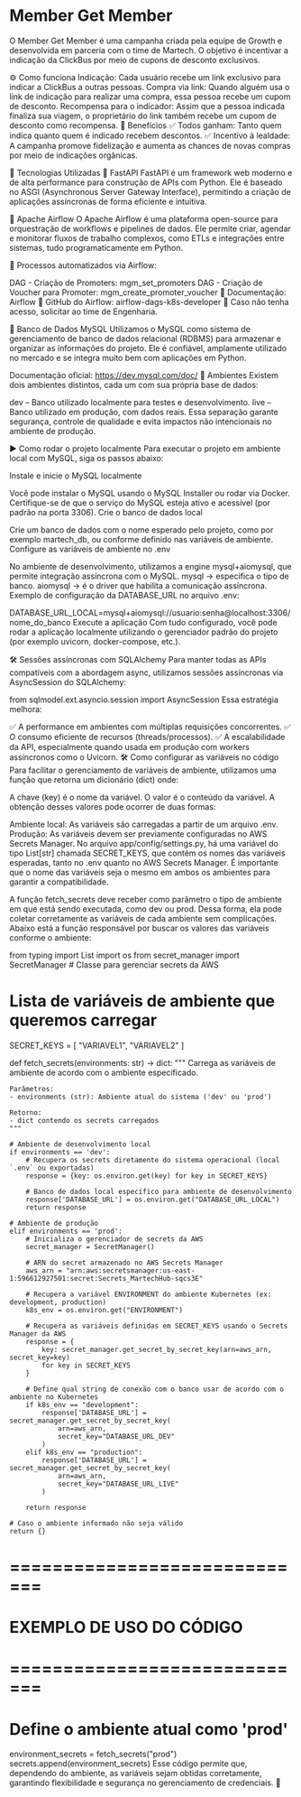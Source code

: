# Member Get Member
O Member Get Member é uma campanha criada pela equipe de Growth e desenvolvida em parceria com o time de Martech. O objetivo é incentivar a indicação da ClickBus por meio de cupons de desconto exclusivos.

⚙️ Como funciona
Indicação: Cada usuário recebe um link exclusivo para indicar a ClickBus a outras pessoas.
Compra via link: Quando alguém usa o link de indicação para realizar uma compra, essa pessoa recebe um cupom de desconto.
Recompensa para o indicador: Assim que a pessoa indicada finaliza sua viagem, o proprietário do link também recebe um cupom de desconto como recompensa.
🎯 Benefícios
✅ Todos ganham: Tanto quem indica quanto quem é indicado recebem descontos.
✅ Incentivo à lealdade: A campanha promove fidelização e aumenta as chances de novas compras por meio de indicações orgânicas.

🚀 Tecnologias Utilizadas
🔹 FastAPI
FastAPI é um framework web moderno e de alta performance para construção de APIs com Python. Ele é baseado no ASGI (Asynchronous Server Gateway Interface), permitindo a criação de aplicações assíncronas de forma eficiente e intuitiva.

🔹 Apache Airflow
O Apache Airflow é uma plataforma open-source para orquestração de workflows e pipelines de dados. Ele permite criar, agendar e monitorar fluxos de trabalho complexos, como ETLs e integrações entre sistemas, tudo programaticamente em Python.

🔹 Processos automatizados via Airflow:

DAG - Criação de Promoters: mgm_set_promoters
DAG - Criação de Voucher para Promoter: mgm_create_promoter_voucher
🔗 Documentação: Airflow
🔗 GitHub do Airflow: airflow-dags-k8s-developer
📌 Caso não tenha acesso, solicitar ao time de Engenharia.

🔹 Banco de Dados MySQL
Utilizamos o MySQL como sistema de gerenciamento de banco de dados relacional (RDBMS) para armazenar e organizar as informações do projeto. Ele é confiável, amplamente utilizado no mercado e se integra muito bem com aplicações em Python.

Documentação oficial: https://dev.mysql.com/doc/
🔧 Ambientes
Existem dois ambientes distintos, cada um com sua própria base de dados:

dev – Banco utilizado localmente para testes e desenvolvimento.
live – Banco utilizado em produção, com dados reais.
Essa separação garante segurança, controle de qualidade e evita impactos não intencionais no ambiente de produção.

▶️ Como rodar o projeto localmente
Para executar o projeto em ambiente local com MySQL, siga os passos abaixo:

Instale e inicie o MySQL localmente

Você pode instalar o MySQL usando o MySQL Installer ou rodar via Docker.
Certifique-se de que o serviço do MySQL esteja ativo e acessível (por padrão na porta 3306).
Crie o banco de dados local

Crie um banco de dados com o nome esperado pelo projeto, como por exemplo martech_db, ou conforme definido nas variáveis de ambiente.
Configure as variáveis de ambiente no .env

No ambiente de desenvolvimento, utilizamos a engine mysql+aiomysql, que permite integração assíncrona com o MySQL.
mysql → especifica o tipo de banco.
aiomysql → é o driver que habilita a comunicação assíncrona.
Exemplo de configuração da DATABASE_URL no arquivo .env:

DATABASE_URL_LOCAL=mysql+aiomysql://usuario:senha@localhost:3306/nome_do_banco
Execute a aplicação
Com tudo configurado, você pode rodar a aplicação localmente utilizando o gerenciador padrão do projeto (por exemplo uvicorn, docker-compose, etc.).

🛠️ Sessões assíncronas com SQLAlchemy
Para manter todas as APIs compatíveis com a abordagem async, utilizamos sessões assíncronas via AsyncSession do SQLAlchemy:

from sqlmodel.ext.asyncio.session import AsyncSession
Essa estratégia melhora:

✅ A performance em ambientes com múltiplas requisições concorrentes.
✅ O consumo eficiente de recursos (threads/processos).
✅ A escalabilidade da API, especialmente quando usada em produção com workers assíncronos como o Uvicorn.
🛠 Como configurar as variáveis no código
Para facilitar o gerenciamento de variáveis de ambiente, utilizamos uma função que retorna um dicionário (dict) onde:

A chave (key) é o nome da variável.
O valor é o conteúdo da variável.
A obtenção desses valores pode ocorrer de duas formas:

Ambiente local: As variáveis são carregadas a partir de um arquivo .env.
Produção: As variáveis devem ser previamente configuradas no AWS Secrets Manager.
No arquivo app/config/settings.py, há uma variável do tipo List[str] chamada SECRET_KEYS, que contém os nomes das variáveis esperadas, tanto no .env quanto no AWS Secrets Manager. É importante que o nome das variáveis seja o mesmo em ambos os ambientes para garantir a compatibilidade.

A função fetch_secrets deve receber como parâmetro o tipo de ambiente em que está sendo executada, como dev ou prod. Dessa forma, ela pode coletar corretamente as variáveis de cada ambiente sem complicações. Abaixo está a função responsável por buscar os valores das variáveis conforme o ambiente:

from typing import List
import os
from secret_manager import SecretManager  # Classe para gerenciar secrets da AWS

# Lista de variáveis de ambiente que queremos carregar
SECRET_KEYS = [
    "VARIAVEL1",
    "VARIAVEL2"
]

def fetch_secrets(environments: str) -> dict:
    """
    Carrega as variáveis de ambiente de acordo com o ambiente especificado.

    Parâmetros:
    - environments (str): Ambiente atual do sistema ('dev' ou 'prod')

    Retorno:
    - dict contendo os secrets carregados
    """

    # Ambiente de desenvolvimento local
    if environments == 'dev':
        # Recupera os secrets diretamente do sistema operacional (local `.env` ou exportadas)
        response = {key: os.environ.get(key) for key in SECRET_KEYS}
        
        # Banco de dados local específico para ambiente de desenvolvimento
        response['DATABASE_URL'] = os.environ.get("DATABASE_URL_LOCAL")
        return response

    # Ambiente de produção
    elif environments == 'prod':
        # Inicializa o gerenciador de secrets da AWS
        secret_manager = SecretManager()
        
        # ARN do secret armazenado no AWS Secrets Manager
        aws_arn = "arn:aws:secretsmanager:us-east-1:596612927501:secret:Secrets_MartechHub-sqcs3E"
        
        # Recupera a variável ENVIRONMENT do ambiente Kubernetes (ex: development, production)
        k8s_env = os.environ.get("ENVIRONMENT")

        # Recupera as variáveis definidas em SECRET_KEYS usando o Secrets Manager da AWS
        response = {
            key: secret_manager.get_secret_by_secret_key(arn=aws_arn, secret_key=key)
            for key in SECRET_KEYS
        }

        # Define qual string de conexão com o banco usar de acordo com o ambiente no Kubernetes
        if k8s_env == "development":
            response['DATABASE_URL'] = secret_manager.get_secret_by_secret_key(
                arn=aws_arn,
                secret_key="DATABASE_URL_DEV"
            )
        elif k8s_env == "production":
            response['DATABASE_URL'] = secret_manager.get_secret_by_secret_key(
                arn=aws_arn,
                secret_key="DATABASE_URL_LIVE"
            )

        return response

    # Caso o ambiente informado não seja válido
    return {}

# =============================
# EXEMPLO DE USO DO CÓDIGO
# =============================

# Define o ambiente atual como 'prod'
environment_secrets = fetch_secrets("prod")
secrets.append(environment_secrets)
Esse código permite que, dependendo do ambiente, as variáveis sejam obtidas corretamente, garantindo flexibilidade e segurança no gerenciamento de credenciais. 🚀
